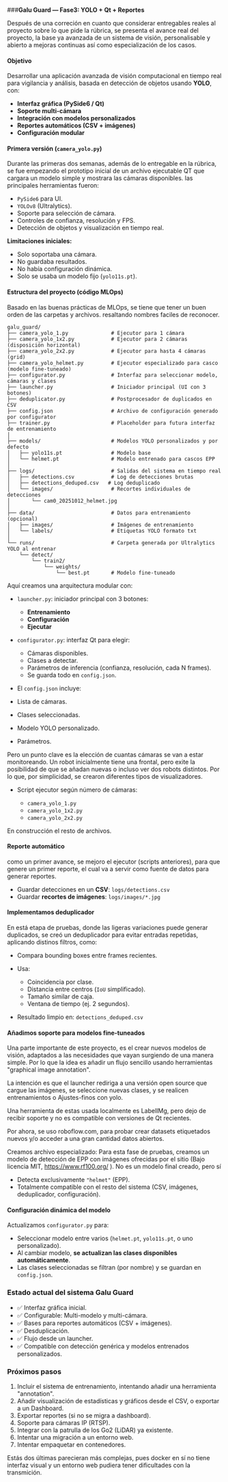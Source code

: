 ###**Galu Guard — Fase3: YOLO + Qt + Reportes**


Después de una correción en cuanto que considerar entregables reales al proyecto sobre lo que pide la rúbrica, se presenta el avance real del proyecto, la base ya avanzada de un sistema de visión, personalisable y abierto a mejoras continuas así como especialización de los casos.



#### Objetivo

Desarrollar una aplicación avanzada de visión computacional en tiempo real para vigilancia y análisis, basada en detección de objetos usando **YOLO**, con:

* **Interfaz gráfica (PySide6 / Qt)**
* **Soporte multi-cámara**
* **Integración con modelos personalizados**
* **Reportes automáticos (CSV + imágenes)**
* **Configuración modular**



#### **Primera versión (`camera_yolo.py`)**
Durante las primeras dos semanas, además de lo entregable en la rúbrica, se fue empezando el prototipo inicial de un archivo ejecutable QT que cargara un modelo simple y mostrara las cámaras disponibles. las principales herramientas fueron:


* `PySide6` para UI.
* `YOLOv8` (Ultralytics).
* Soporte para selección de cámara.
* Controles de confianza, resolución y FPS.
* Detección de objetos y visualización en tiempo real.

**Limitaciones iniciales:**

* Solo soportaba una cámara.
* No guardaba resultados.
* No había configuración dinámica.
* Solo se usaba un modelo fijo (`yolo11s.pt`).





#### **Estructura del proyecto (código MLOps)**
Basado en las buenas prácticas de MLOps, se tiene que tener un buen orden de las carpetas y archivos. resaltando nombres faciles de reconocer.

```
galu_guard/
├── camera_yolo_1.py              # Ejecutor para 1 cámara
├── camera_yolo_1x2.py            # Ejecutor para 2 cámaras (disposición horizontal)
├── camera_yolo_2x2.py            # Ejecutor para hasta 4 cámaras (grid)
├── camera_yolo_helmet.py         # Ejecutor especializado para casco (modelo fine-tuneado)
├── configurator.py               # Interfaz para seleccionar modelo, cámaras y clases
├── launcher.py                   # Iniciador principal (UI con 3 botones)
├── deduplicator.py               # Postprocesador de duplicados en CSV
├── config.json                   # Archivo de configuración generado por configurator
├── trainer.py                    # Placeholder para futura interfaz de entrenamiento
│
├── models/                       # Modelos YOLO personalizados y por defecto
│   ├── yolo11s.pt                # Modelo base
│   └── helmet.pt                 # Modelo entrenado para cascos EPP
│
├── logs/                         # Salidas del sistema en tiempo real
│   ├── detections.csv            # Log de detecciones brutas
│   ├── detections_deduped.csv   # Log deduplicado
│   └── images/                   # Recortes individuales de detecciones
│       └── cam0_20251012_helmet.jpg
│
├── data/                         # Datos para entrenamiento (opcional)
│   ├── images/                   # Imágenes de entrenamiento
│   └── labels/                   # Etiquetas YOLO formato txt
│
└── runs/                         # Carpeta generada por Ultralytics YOLO al entrenar
    └── detect/
        └── train2/
            └── weights/
                └── best.pt       # Modelo fine-tuneado
```




Aquí creamos una arquitectura modular con:

* `launcher.py`: iniciador principal con 3 botones:

  * **Entrenamiento**
  * **Configuración**
  * **Ejecutar**


* `configurator.py`: interfaz Qt para elegir:

  * Cámaras disponibles.
  * Clases a detectar.
  * Parámetros de inferencia (confianza, resolución, cada N frames).
  * Se guarda todo en `config.json`.

* El `config.json` incluye:

* Lista de cámaras.
* Clases seleccionadas.
* Modelo YOLO personalizado.
* Parámetros.


Pero un punto clave es la elección de cuantas cámaras se van a estar monitoreando. Un robot inicialmente tiene una frontal, pero exite la posibilidad de que se añadan nuevas o incluso ver dos robots distintos. Por lo que, por simplicidad, se crearon diferentes tipos de visualizadores.

* Script ejecutor según número de cámaras:

  * `camera_yolo_1.py`
  * `camera_yolo_1x2.py`
  * `camera_yolo_2x2.py`

En construcción el resto de archivos.

#### **Reporte automático**
como un primer avance, se mejoro el ejecutor (scripts anteriores), para que genere un primer reporte, el cual va a servir como fuente de datos para generar reportes. 

* Guardar detecciones en un **CSV**: `logs/detections.csv`
* Guardar **recortes de imágenes**: `logs/images/*.jpg`



#### **Implementamos deduplicador**
En está etapa de pruebas, donde las ligeras variaciones puede generar duplicados, se creó un deduplicador para evitar entradas repetidas, aplicando distinos filtros, como:

* Compara bounding boxes entre frames recientes.
* Usa:

  * Coincidencia por clase.
  * Distancia entre centros (`IoU` simplificado).
  * Tamaño similar de caja.
  * Ventana de tiempo (ej. 2 segundos).
* Resultado limpio en: `detections_deduped.csv`



#### **Añadimos soporte para modelos fine-tuneados**
Una parte importante de este proyecto, es el crear nuevos modelos de visión, adaptados a las necesidades que vayan surgiendo de una manera simple. Por lo que la idea es añadir un flujo sencillo usando herramientas "graphical image annotation".

La intención es que el launcher rediriga a una versión open source que cargue las imágenes, se seleccione nuevas clases, y se realicen entrenamientos o Ajustes-finos con yolo.


Una herramienta de estas usada localmente es LabelIMg, pero dejo de recibir soporte y no es compatible con versiones de Qt recientes.


Por ahora, se uso roboflow.com, para probar crear datasets etiquetados nuevos y/o acceder a una gran cantidad datos abiertos.


Creamos archivo especializado:
Para esta fase de pruebas, creamos un modelo de detección de EPP con imágenes ofrecidas por el sitio (Bajo licencia MIT, https://www.rf100.org/ ). No es un modelo final creado, pero sí 


* Detecta exclusivamente `"helmet"` (EPP).
* Totalmente compatible con el resto del sistema (CSV, imágenes, deduplicador, configuración).


#### **Configuración dinámica del modelo**

Actualizamos `configurator.py` para:

* Seleccionar modelo entre varios (`helmet.pt`, `yolo11s.pt`, o uno personalizado).
* Al cambiar modelo, **se actualizan las clases disponibles automáticamente**.
* Las clases seleccionadas se filtran (por nombre) y se guardan en `config.json`.


### **Estado actual del sistema Galu Guard**

* ✅ Interfaz gráfica inicial.
* ✅ Configurable: Multi-modelo y multi-cámara.
* ✅ Bases para reportes automáticos (CSV + imágenes).
* ✅ Desduplicación.
* ✅ Flujo desde un launcher.
* ✅ Compatible con detección genérica y modelos entrenados personalizados.


### Próximos pasos

1. Incluir el sistema de entrenamiento, intentando añadir una herramienta "annotation".
2. Añadir visualización de estadísticas y gráficos desde el CSV, o exportar a un Dashboard.
3. Exportar reportes (si no se migra a dashboard).
4. Soporte para cámaras IP (RTSP).
5. Integrar con la patrulla de los Go2 (LiDAR) ya existente.
6. Intentar una migración a un entorno web.
7. Intentar empaquetar en contenedores.

Estás dos últimas parecieran más complejas, pues docker en sí no tiene interfaz visual y un entorno web pudiera tener dificultades con la transmición.



